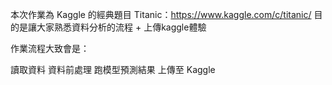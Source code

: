 本次作業為 Kaggle 的經典題目 Titanic：https://www.kaggle.com/c/titanic/
目的是讓大家熟悉資料分析的流程 + 上傳kaggle體驗

作業流程大致會是：

讀取資料
資料前處理
跑模型預測結果
上傳至 Kaggle
